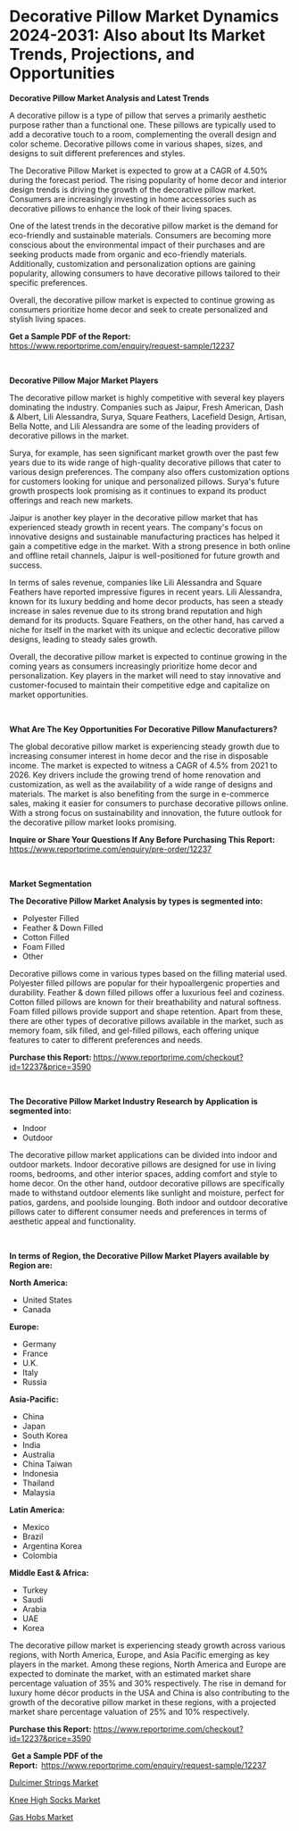 <p><h1>Decorative Pillow Market Dynamics 2024-2031: Also about Its Market Trends, Projections, and Opportunities</h1></p><p><strong>Decorative Pillow Market Analysis and Latest Trends</strong></p>
<p><p>A decorative pillow is a type of pillow that serves a primarily aesthetic purpose rather than a functional one. These pillows are typically used to add a decorative touch to a room, complementing the overall design and color scheme. Decorative pillows come in various shapes, sizes, and designs to suit different preferences and styles.</p><p>The Decorative Pillow Market is expected to grow at a CAGR of 4.50% during the forecast period. The rising popularity of home decor and interior design trends is driving the growth of the decorative pillow market. Consumers are increasingly investing in home accessories such as decorative pillows to enhance the look of their living spaces.</p><p>One of the latest trends in the decorative pillow market is the demand for eco-friendly and sustainable materials. Consumers are becoming more conscious about the environmental impact of their purchases and are seeking products made from organic and eco-friendly materials. Additionally, customization and personalization options are gaining popularity, allowing consumers to have decorative pillows tailored to their specific preferences.</p><p>Overall, the decorative pillow market is expected to continue growing as consumers prioritize home decor and seek to create personalized and stylish living spaces.</p></p>
<p><strong>Get a Sample PDF of the Report:&nbsp;</strong> <a href="https://www.reportprime.com/enquiry/request-sample/12237">https://www.reportprime.com/enquiry/request-sample/12237</a></p>
<p>&nbsp;</p>
<p><strong>Decorative Pillow Major Market Players</strong></p>
<p><p>The decorative pillow market is highly competitive with several key players dominating the industry. Companies such as Jaipur, Fresh American, Dash & Albert, Lili Alessandra, Surya, Square Feathers, Lacefield Design, Artisan, Bella Notte, and Lili Alessandra are some of the leading providers of decorative pillows in the market.</p><p>Surya, for example, has seen significant market growth over the past few years due to its wide range of high-quality decorative pillows that cater to various design preferences. The company also offers customization options for customers looking for unique and personalized pillows. Surya's future growth prospects look promising as it continues to expand its product offerings and reach new markets.</p><p>Jaipur is another key player in the decorative pillow market that has experienced steady growth in recent years. The company's focus on innovative designs and sustainable manufacturing practices has helped it gain a competitive edge in the market. With a strong presence in both online and offline retail channels, Jaipur is well-positioned for future growth and success.</p><p>In terms of sales revenue, companies like Lili Alessandra and Square Feathers have reported impressive figures in recent years. Lili Alessandra, known for its luxury bedding and home decor products, has seen a steady increase in sales revenue due to its strong brand reputation and high demand for its products. Square Feathers, on the other hand, has carved a niche for itself in the market with its unique and eclectic decorative pillow designs, leading to steady sales growth.</p><p>Overall, the decorative pillow market is expected to continue growing in the coming years as consumers increasingly prioritize home decor and personalization. Key players in the market will need to stay innovative and customer-focused to maintain their competitive edge and capitalize on market opportunities.</p></p>
<p>&nbsp;</p>
<p><strong>What Are The Key Opportunities For Decorative Pillow Manufacturers?</strong></p>
<p><p>The global decorative pillow market is experiencing steady growth due to increasing consumer interest in home decor and the rise in disposable income. The market is expected to witness a CAGR of 4.5% from 2021 to 2026. Key drivers include the growing trend of home renovation and customization, as well as the availability of a wide range of designs and materials. The market is also benefiting from the surge in e-commerce sales, making it easier for consumers to purchase decorative pillows online. With a strong focus on sustainability and innovation, the future outlook for the decorative pillow market looks promising.</p></p>
<p><strong>Inquire or Share Your Questions If Any Before Purchasing This Report:</strong> <a href="https://www.reportprime.com/enquiry/pre-order/12237">https://www.reportprime.com/enquiry/pre-order/12237</a></p>
<p>&nbsp;</p>
<p><strong>Market Segmentation</strong></p>
<p><strong>The Decorative Pillow Market Analysis by types is segmented into:</strong></p>
<p><ul><li>Polyester Filled</li><li>Feather & Down Filled</li><li>Cotton Filled</li><li>Foam Filled</li><li>Other</li></ul></p>
<p><p>Decorative pillows come in various types based on the filling material used. Polyester filled pillows are popular for their hypoallergenic properties and durability. Feather & down filled pillows offer a luxurious feel and coziness. Cotton filled pillows are known for their breathability and natural softness. Foam filled pillows provide support and shape retention. Apart from these, there are other types of decorative pillows available in the market, such as memory foam, silk filled, and gel-filled pillows, each offering unique features to cater to different preferences and needs.</p></p>
<p><strong>Purchase this Report:&nbsp;</strong><a href="https://www.reportprime.com/checkout?id=12237&price=3590">https://www.reportprime.com/checkout?id=12237&price=3590</a></p>
<p>&nbsp;</p>
<p><strong>The Decorative Pillow Market Industry Research by Application is segmented into:</strong></p>
<p><ul><li>Indoor</li><li>Outdoor</li></ul></p>
<p><p>The decorative pillow market applications can be divided into indoor and outdoor markets. Indoor decorative pillows are designed for use in living rooms, bedrooms, and other interior spaces, adding comfort and style to home decor. On the other hand, outdoor decorative pillows are specifically made to withstand outdoor elements like sunlight and moisture, perfect for patios, gardens, and poolside lounging. Both indoor and outdoor decorative pillows cater to different consumer needs and preferences in terms of aesthetic appeal and functionality.</p></p>
<p>&nbsp;</p>
<p><strong>In terms of Region, the Decorative Pillow Market Players available by Region are:</strong></p>
<p>
    <p> <strong> North America: </strong>
        <ul>
            <li>United States</li>
            <li>Canada</li>
        </ul>
        </p> 
    <p> <strong> Europe: </strong>
        <ul>
            <li>Germany</li>
            <li>France</li>
            <li>U.K.</li>
            <li>Italy</li>
            <li>Russia</li>
        </ul>
        </p> 
    <p> <strong> Asia-Pacific: </strong>
        <ul>
            <li>China</li>
            <li>Japan</li>
            <li>South Korea</li>
            <li>India</li>
            <li>Australia</li>
            <li>China Taiwan</li>
            <li>Indonesia</li>
            <li>Thailand</li>
            <li>Malaysia</li>
        </ul>
        </p> 
    <p> <strong> Latin America: </strong>
        <ul>
            <li>Mexico</li>
            <li>Brazil</li>
            <li>Argentina Korea</li>
            <li>Colombia</li>
        </ul>
        </p> 
    <p> <strong> Middle East & Africa: </strong>
        <ul>
            <li>Turkey</li>
            <li>Saudi</li>
            <li>Arabia</li>
            <li>UAE</li>
            <li>Korea</li>
        </ul>
    </p>
    </p>
<p><p>The decorative pillow market is experiencing steady growth across various regions, with North America, Europe, and Asia Pacific emerging as key players in the market. Among these regions, North America and Europe are expected to dominate the market, with an estimated market share percentage valuation of 35% and 30% respectively. The rise in demand for luxury home décor products in the USA and China is also contributing to the growth of the decorative pillow market in these regions, with a projected market share percentage valuation of 25% and 10% respectively.</p></p>
<p><strong>Purchase this Report: </strong><a href="https://www.reportprime.com/checkout?id=12237&price=3590">https://www.reportprime.com/checkout?id=12237&price=3590</a></p>
<p>&nbsp;<strong>Get a Sample PDF of the Report:&nbsp;&nbsp;</strong><a href="https://www.reportprime.com/enquiry/request-sample/12237">https://www.reportprime.com/enquiry/request-sample/12237</a></p>
<p><strong></strong></p>
<p><p><a href="https://github.com/kufem1/Market-Research-Report-List-1/blob/main/dulcimer-strings-market.md">Dulcimer Strings Market</a></p><p><a href="https://github.com/kosella/Market-Research-Report-List-2/blob/main/knee-high-socks-market.md">Knee High Socks Market</a></p><p><a href="https://github.com/nathandecarvalho/Market-Research-Report-List-2/blob/main/gas-hobs-market.md">Gas Hobs Market</a></p></p>